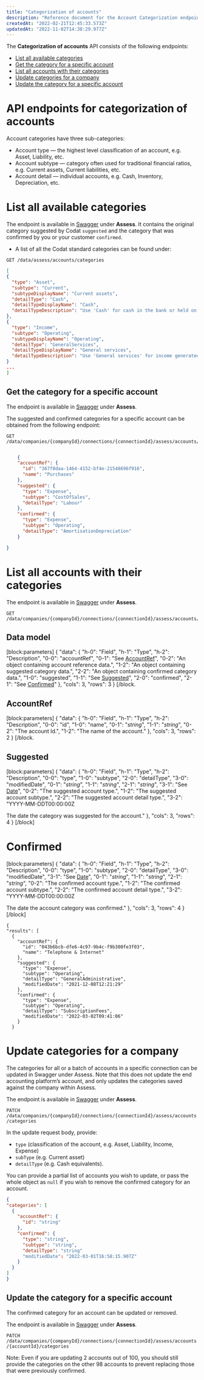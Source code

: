 ```yaml
---
title: "Categorization of accounts"
description: "Reference document for the Account Categorization endpoints"
createdAt: "2022-02-21T12:45:33.573Z"
updatedAt: "2022-11-02T14:38:29.977Z"
---
```


The **Categorization of accounts** API consists of the following endpoints:

- [List all available categories](#list-all-available-categories)
- [Get the category for a specific account](#get-the-category-for-a-specific-account)
- [List all accounts with their categories](#list-all-accounts-with-their-categories)
- [Update categories for a company](#update-categories-for-a-company)
- [Update the category for a specific account](#update-the-category-for-a-specific-account)

# API endpoints for categorization of accounts

Account categories have three sub-categories:

- Account type — the highest level classification of an account, e.g. Asset, Liability, etc.
- Account subtype — category often used for traditional financial ratios, e.g. Current assets, Current liabilities, etc.
- Account detail — individual accounts, e.g. Cash, Inventory, Depreciation, etc.

# List all available categories

The endpoint is available in <a className="external" href="https://api.codat.io/swagger/index.html#/Assess/get_data_assess_accounts_categories" target="_blank">Swagger</a> under **Assess**. It contains the original category suggested by Codat `suggested` and the category that was confirmed by you or your customer `confirmed`.

- A list of all the Codat standard categories can be found under:

```http
GET /data/assess/accounts/categories
```

```json
[
{
  "type": "Asset",
  "subtype": "Current",
  "subtypeDisplayName": "Current assets",
  "detailType": "Cash",
  "detailTypeDisplayName": "Cash",
  "detailTypeDescription": "Use 'Cash' for cash in the bank or held on premise. This should include overdrawn accounts."
},
{
  "type": "Income",
  "subtype": "Operating",
  "subtypeDisplayName": "Operating",
  "detailType": "GeneralServices",
  "detailTypeDisplayName": "General services",
  "detailTypeDescription": "Use 'General services' for income generated from services the company performs or usage fees charged."
}
...
]
```

## Get the category for a specific account

The endpoint is available in <a className="external" href="https://api.codat.io/swagger/index.html#/Assess/get_data_companies__companyId__connections__connectionId__assess_accounts__accountId__categories" target="_blank">Swagger</a> under **Assess**.

The suggested and confirmed categories for a specific account can be obtained from the following endpoint:

```http
GET /data/companies/{companyId}/connections/{connectionId}/assess/accounts/categories
```

```json

    {
    "accountRef": {
      "id": "367f8daa-1464-4152-bf4e-21548696f916",
      "name": "Purchases"
    },
    "suggested": {
      "type": "Expense",
      "subtype": "CostOfSales",
      "detailType": "Labour"
    },
    "confirmed": {
      "type": "Expense",
      "subtype": "Operating",
      "detailType": "AmortisationDepreciation"
    }

}
```

# List all accounts with their categories

The endpoint is available in <a className="external" href="https://api.codat.io/swagger/index.html#/Assess/get_data_companies__companyId__connections__connectionId__assess_accounts_categories" target="_blank">Swagger</a> under **Assess**.

```http
GET /data/companies/{companyId}/connections/{connectionId}/assess/accounts/categories
```

## Data model

[block:parameters]
{
"data": {
"h-0": "Field",
"h-1": "Type",
"h-2": "Description",
"0-0": "accountRef",
"0-1": "See [AccountRef](#accountref)",
"0-2": "An object containing account reference data.",
"1-2": "An object containing suggested category data.",
"2-2": "An object containing confirmed category data.",
"1-0": "suggested",
"1-1": "See [Suggested](#suggested)",
"2-0": "confirmed",
"2-1": "See [Confirmed](#confirmed)"
},
"cols": 3,
"rows": 3
}
[/block.

## AccountRef

[block:parameters]
{
"data": {
"h-0": "Field",
"h-1": "Type",
"h-2": "Description",
"0-0": "id",
"1-0": "name",
"0-1": "_string_",
"1-1": "_string_",
"0-2": "The account Id.",
"1-2": "The name of the account."
},
"cols": 3,
"rows": 2
}
[/block.

## Suggested

[block:parameters]
{
"data": {
"h-0": "Field",
"h-1": "Type",
"h-2": "Description",
"0-0": "type",
"1-0": "subtype",
"2-0": "detailType",
"3-0": "modifiedDate",
"0-1": "_string_",
"1-1": "_string_",
"2-1": "_string_",
"3-1": "See [Date](/datamodel-shared-date)",
"0-2": "The suggested account type.",
"1-2": "The suggested account subtype.",
"2-2": "The suggested account detail type.",
"3-2": "YYYY-MM-DDT00:00:00Z

The date the category was suggested for the account."
},
"cols": 3,
"rows": 4
}
[/block]

# Confirmed

[block:parameters]
{
"data": {
"h-0": "Field",
"h-1": "Type",
"h-2": "Description",
"0-0": "type",
"1-0": "subtype",
"2-0": "detailType",
"3-0": "modifiedDate",
"3-1": "See [Date](/datamodel-shared-date)",
"0-1": "_string_",
"1-1": "_string_",
"2-1": "_string_",
"0-2": "The confirmed account type.",
"1-2": "The confirmed account subtype.",
"2-2": "The confirmed account detail type.",
"3-2": "YYYY-MM-DDT00:00:00Z

The date the account category was confirmed."
},
"cols": 3,
"rows": 4
}
[/block]

```
{
"results": [
  {
    "accountRef": {
      "id": "043b6bcb-dfe6-4c97-9b4c-f9b300fe3f03",
      "name": "Telephone & Internet"
    },
    "suggested": {
      "type": "Expense",
      "subtype": "Operating",
      "detailType": "GeneralAdministrative",
      "modifiedDate": "2021-12-08T12:21:29"
    },
    "confirmed": {
      "type": "Expense",
      "subtype": "Operating",
      "detailType": "SubscriptionFees",
      "modifiedDate": "2022-03-02T09:41:06"
    }
  }
```

# Update categories for a company

The categories for all or a batch of accounts in a specific connection can be updated in Swagger under Assess.
Note that this does not update the end accounting platform’s account, and only updates the categories saved against the company within Assess.

The endpoint is available in <a className="external" href="https://api.codat.io/swagger/index.html#/Assess/patch_data_companies__companyId__connections__connectionId__assess_accounts_categories" target="_blank">Swagger</a> under **Assess**.

`PATCH /data/companies/{companyId}/connections/{connectionId}/assess/accounts/categories`

In the update request body, provide:

- `type` (classification of the account, e.g. Asset, Liability, Income, Expense)
- `subType` (e.g. Current asset)
- `detailType` (e.g. Cash equivalents).

You can provide a partial list of accounts you wish to update, or pass the whole object as `null` if you wish to remove the confirmed category for an account.

```json
{
"categories": [
  {
    "accountRef": {
      "id": "string"
    },
    "confirmed": {
      "type": "string",
      "subtype": "string",
      "detailType": "string"
      "modifiedDate": "2022-03-01T16:58:15.907Z"
    }
  }
]
}
```

## Update the category for a specific account

The confirmed category for an account can be updated or removed.

The endpoint is available in <a className="external" href="https://api.codat.io/swagger/index.html#/Assess/patch_data_companies__companyId__connections__connectionId__assess_accounts__accountId__categories" target="_blank">Swagger</a> under **Assess**.

`PATCH /data/companies/{companyId}/connections/{connectionId}/assess/accounts/{accountId}/categories`

Note: Even if you are updating 2 accounts out of 100, you should still provide the categories on the other 98 accounts to prevent replacing those that were previously confirmed.
